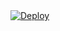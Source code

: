 <!DOCTYPE html>
<html>
<body>
  <div class="center-content">
    <a
    href="https://heroku.com/deploy?template=https://github.com/Ling-ex/fsub">
      <img src="https://www.herokucdn.com/deploy/button.svg" alt="Deploy">
    </a>
  </div>
</body>
</html>
